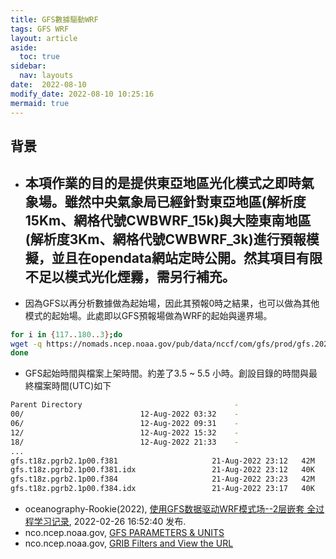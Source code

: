 ```yaml
---
title: GFS數據驅動WRF
tags: GFS WRF
layout: article
aside:
  toc: true
sidebar:
  nav: layouts
date:  2022-08-10
modify_date: 2022-08-10 10:25:16
mermaid: true
---
```

## 背景
- 本項作業的目的是提供東亞地區光化模式之即時氣象場。雖然中央氣象局已經針對東亞地區(解析度15Km、網格代號CWBWRF_15k)與大陸東南地區(解析度3Km、網格代號CWBWRF_3k)進行預報模擬，並且在opendata網站定時公開。然其項目有限不足以模式光化煙霧，需另行補充。
  - 
- 因為GFS以再分析數據做為起始場，因此其預報0時之結果，也可以做為其他模式的起始場。此處即以GFS預報場做為WRF的起始與邊界場。


```bash
for i in {117..180..3};do 
wget -q https://nomads.ncep.noaa.gov/pub/data/nccf/com/gfs/prod/gfs.20220810/00/atmos/gfs.t${BH}z.pgrb2.1p00.f$i
done 
```
- GFS起始時間與檔案上架時間。約差了3.5 ~ 5.5 小時。創設目錄的時間與最終檔案時間(UTC)如下

```bash
Parent Directory                                  -   
00/                          12-Aug-2022 03:32    -   
06/                          12-Aug-2022 09:31    -   
12/                          12-Aug-2022 15:32    -   
18/                          12-Aug-2022 21:33    -   
...
gfs.t18z.pgrb2.1p00.f381                     21-Aug-2022 23:12   42M  
gfs.t18z.pgrb2.1p00.f381.idx                 21-Aug-2022 23:12   40K  
gfs.t18z.pgrb2.1p00.f384                     21-Aug-2022 23:23   42M  
gfs.t18z.pgrb2.1p00.f384.idx                 21-Aug-2022 23:17   40K  
```

- oceanography-Rookie(2022), [使用GFS数据驱动WRF模式场--2层嵌套 全过程学习记录](https://blog.csdn.net/weixin_44237337/article/details/123152177),  2022-02-26 16:52:40 发布.
- nco.ncep.noaa.gov, [GFS PARAMETERS & UNITS](https://www.nco.ncep.noaa.gov/pmb/docs/on388/table2.html)
- nco.ncep.noaa.gov, [GRIB Filters and View the URL](https://nomads.ncep.noaa.gov/cgi-bin/filter_gfs_1p00.pl?dir=%2Fgfs.20220804%2F00%2Fatmos)
